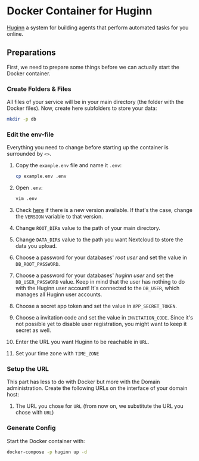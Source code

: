 # Docker Container for Huginn

[Huginn](https://github.com/huginn/huginn) a system for building agents that perform automated tasks for you online.

## Preparations

First, we need to prepare some things before we can actually start the Docker container.

### Create Folders & Files

All files of your service will be in your main directory (the folder with the Docker files). Now, create here
subfolders to store your data:

``` bash
mkdir -p db
```

### Edit the env-file

Everything you need to change before starting up the container is surrounded by `<>`.

1. Copy the `example.env` file and name it `.env`:

    ``` bash
    cp example.env .env
    ```

1. Open `.env`:

    ``` bash
    vim .env
    ```

1. Check [here](https://hub.docker.com/r/huginn/huginn/tags) if there is a new version available. If that's the case, change the `VERSION` variable to that version.

1. Change `ROOT_DIR`s value to the path of your main directory.

1. Change `DATA_DIR`s value to the path you want Nextcloud to store the data you upload.

1. Choose a password for your databases' *root user* and set the value in `DB_ROOT_PASSWORD`.

1. Choose a password for your databases' *huginn user* and set the `DB_USER_PASSWORD` value. Keep in mind that the user has nothing to do with the Huginn user account! It's connected to the `DB_USER`, which manages all Huginn user accounts.

1. Choose a secret app token and set the value in `APP_SECRET_TOKEN`.

1. Choose a invitation code and set the value in `INVITATION_CODE`. Since it's not possible yet to disable user registration, you might want to keep it secret as well.

1. Enter the URL you want Huginn to be reachable in `URL`.

1. Set your time zone with `TIME_ZONE`

### Setup the URL

This part has less to do with Docker but more with the Domain administration. Create the following URLs on the interface of your domain host:

1. The URL you chose for `URL` (from now on, we substitute the URL you chose with `URL`)

### Generate Config

Start the Docker container with:

``` bash
docker-compose -p huginn up -d
```
